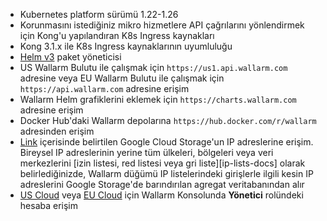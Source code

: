 * Kubernetes platform sürümü 1.22-1.26
* Korunmasını istediğiniz mikro hizmetlere API çağrılarını yönlendirmek için Kong'u yapılandıran K8s Ingress kaynakları
* Kong 3.1.x ile K8s Ingress kaynaklarının uyumluluğu
* [Helm v3](https://helm.sh/) paket yöneticisi
* US Wallarm Bulutu ile çalışmak için `https://us1.api.wallarm.com` adresine veya EU Wallarm Bulutu ile çalışmak için `https://api.wallarm.com` adresine erişim
* Wallarm Helm grafiklerini eklemek için `https://charts.wallarm.com` adresine erişim
* Docker Hub'daki Wallarm depolarına `https://hub.docker.com/r/wallarm` adresinden erişim
* [Link](https://www.gstatic.com/ipranges/goog.json) içerisinde belirtilen Google Cloud Storage'un IP adreslerine erişim. Bireysel IP adreslerinin yerine tüm ülkeleri, bölgeleri veya veri merkezlerini [izin listesi, red listesi veya gri liste][ip-lists-docs] olarak belirlediğinizde, Wallarm düğümü IP listelerindeki girişlerle ilgili kesin IP adreslerini Google Storage'de barındırılan agregat veritabanından alır
* [US Cloud](https://us1.my.wallarm.com/) veya [EU Cloud](https://my.wallarm.com/) için Wallarm Konsolunda **Yönetici** rolündeki hesaba erişim